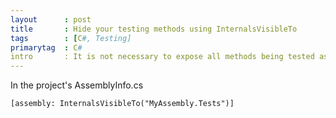```yaml
---
layout      : post
title       : Hide your testing methods using InternalsVisibleTo
tags        : [C#, Testing]
primarytag  : C#
intro       : It is not necessary to expose all methods being tested as <code>public</code> when using an external test project. By using the assembly attribute <code>InternalsVisibleTo</code> and specifying the namespace of the "friend" assembly, the visibility of the methods can then be reduced to <code>internal</code>, hiding them from all other assemblies.
---
```


In the project's AssemblyInfo.cs

<!--prettify lang=csharp-->
    [assembly: InternalsVisibleTo("MyAssembly.Tests")]